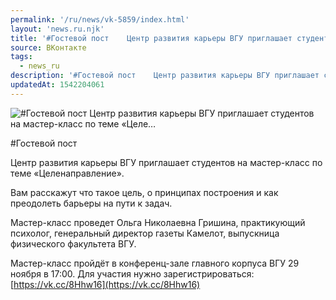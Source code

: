 ```yaml
---
permalink: '/ru/news/vk-5859/index.html'
layout: 'news.ru.njk'
title: '#Гостевой пост    Центр развития карьеры ВГУ приглашает студентов на мастер-класс по теме «Целе…'
source: ВКонтакте
tags:
  - news_ru
description: '#Гостевой пост    Центр развития карьеры ВГУ приглашает студентов на мастер-класс по теме «Целе…'
updatedAt: 1542204061
---
```

![#Гостевой пост    Центр развития карьеры ВГУ приглашает студентов на мастер-класс по теме «Целе…](https://sun9-42.userapi.com/impf/c850532/v850532583/45967/s6KNuOWcMoc.jpg?size=1280x853&quality=96&sign=b13dded67bd39f29ff4dd35fdd74f384&c_uniq_tag=AO4RyzrljlrcN7XR0iMjthx6a_gXisdUbVIOqRGrO1E&type=album)

#Гостевой пост

Центр развития карьеры ВГУ приглашает студентов на мастер-класс по теме «Целенаправление».

Вам расскажут что такое цель, о принципах построения и как преодолеть барьеры на пути к задач.

Мастер-класс проведет Ольга Николаевна Гришина, практикующий психолог, генеральный директор газеты Камелот, выпускница физического факультета ВГУ.

Мастер-класс пройдёт в конференц-зале главного корпуса ВГУ 29 ноября в 17:00. Для участия нужно зарегистрироваться: [https://vk.cc/8Hhw16](https://vk.cc/8Hhw16)
